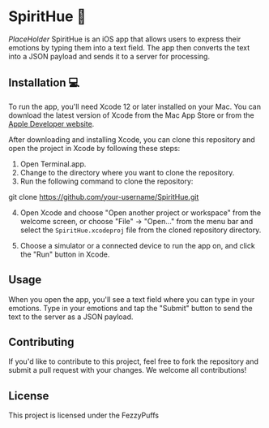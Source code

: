 # SpiritHue 🎨

*PlaceHolder* SpiritHue is an iOS app that allows users to express their emotions by typing them into a text field. The app then converts the text into a JSON payload and sends it to a server for processing.

## Installation 💻

To run the app, you'll need Xcode 12 or later installed on your Mac. You can download the latest version of Xcode from the Mac App Store or from the <a href="https://developer.apple.com/xcode/">Apple Developer website</a>.

After downloading and installing Xcode, you can clone this repository and open the project in Xcode by following these steps:

1. Open Terminal.app.
2. Change to the directory where you want to clone the repository.
3. Run the following command to clone the repository:

git clone https://github.com/your-username/SpiritHue.git


4. Open Xcode and choose "Open another project or workspace" from the welcome screen, or choose "File" -> "Open..." from the menu bar and select the `SpiritHue.xcodeproj` file from the cloned repository directory.

5. Choose a simulator or a connected device to run the app on, and click the "Run" button in Xcode.

## Usage

When you open the app, you'll see a text field where you can type in your emotions. Type in your emotions and tap the "Submit" button to send the text to the server as a JSON payload.

## Contributing

If you'd like to contribute to this project, feel free to fork the repository and submit a pull request with your changes. We welcome all contributions!

## License

This project is licensed under the FezzyPuffs
